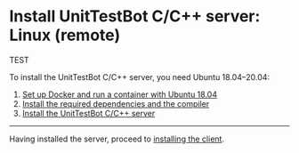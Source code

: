 # Install UnitTestBot C/C++ server: Linux (remote)

TEST

To install the UnitTestBot C/C++ server, you need Ubuntu 18.04–20.04:
1. [Set up Docker and run a container with Ubuntu 18.04](set-up-docker-os.md)
2. [Install the required dependencies and the compiler](install-dependencies-gcc9.md)
3. [Install the UnitTestBot C/C++ server](install-server-on-ubuntu.md)

***
Having installed the server, proceed to [installing the client](install_client.md).
